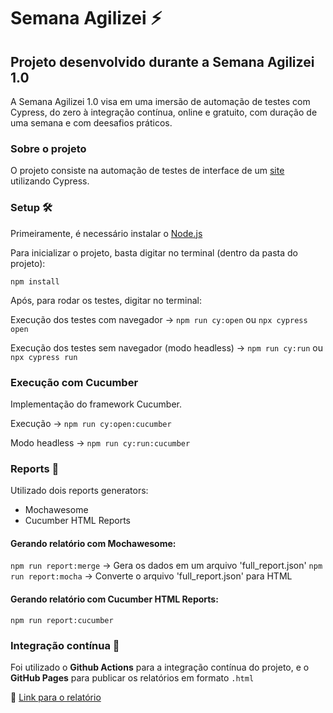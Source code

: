 # Semana Agilizei :zap: 

## Projeto desenvolvido durante a Semana Agilizei 1.0

A Semana Agilizei 1.0 visa em uma imersão de automação de testes com Cypress, do zero à integração contínua, online e gratuito, com duração de uma semana e com deesafios práticos.

### Sobre o projeto
O projeto consiste na automação de testes de interface de um [site](http://demo.automationtesting.in) utilizando Cypress.

### Setup 🛠️
Primeiramente, é necessário instalar o [Node.js](https://nodejs.org/en/download/)


Para inicializar o projeto, basta digitar no terminal (dentro da pasta do projeto):

`npm install`

Após, para rodar os testes, digitar no terminal:

Execução dos testes com navegador -> `npm run cy:open` ou `npx cypress open`

Execução dos testes sem navegador (modo headless) -> `npm run cy:run` ou `npx cypress run`

### Execução com Cucumber
Implementação do framework Cucumber. 

Execução -> `npm run cy:open:cucumber`

Modo headless -> `npm run cy:run:cucumber`

### Reports :page_facing_up:
Utilizado dois reports generators:
* Mochawesome
* Cucumber HTML Reports

#### Gerando relatório com Mochawesome:

`npm run report:merge` -> Gera os dados em um arquivo 'full_report.json'
`npm run report:mocha` -> Converte o arquivo 'full_report.json' para HTML

#### Gerando relatório com Cucumber HTML Reports:

`npm run report:cucumber` 


### Integração contínua :arrows_counterclockwise:

Foi utilizado o **Github Actions** para a integração contínua do projeto, e o **GitHub Pages** para publicar os relatórios em formato `.html`

:link: [Link para o relatório](https://denisalancardoso.github.io/semana-agilizei/)
